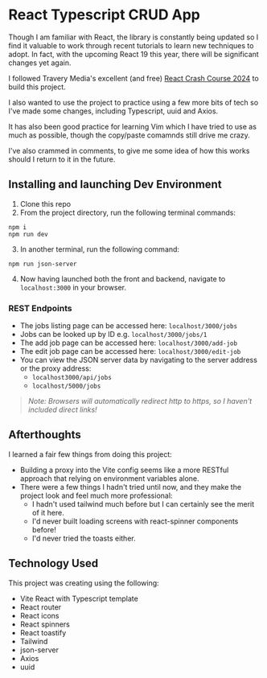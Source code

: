 # React Typescript CRUD App

Though I am familiar with React, the library is constantly being updated so I find it valuable to work through recent tutorials to learn new techniques to adopt. In fact, with the upcoming React 19 this year, there will be significant changes yet again.

I followed Travery Media's excellent (and free) [React Crash Course 2024](https://www.youtube.com/watch?v=LDB4uaJ87e0) to build this project. 

I also wanted to use the project to practice using a few more bits of tech so I've made some changes, including Typescript, uuid and Axios. 

It has also been good practice for learning Vim which I have tried to use as much as possible, though the copy/paste comamnds still drive me crazy. 

I've also crammed in comments, to give me some idea of how this works should I return to it in the future.

## Installing and launching Dev Environment
1. Clone this repo
2. From the project directory, run the following terminal commands:

```
npm i
npm run dev
```

3. In another terminal, run the following command:
```
npm run json-server
```

4. Now having launched both the front and backend, navigate to `localhost:3000` in your browser.

### REST Endpoints


- The jobs listing page can be accessed here: `localhost/3000/jobs`
- Jobs can be looked up by ID e.g. `localhost/3000/jobs/1`
- The add job page can be accessed here: `localhost/3000/add-job`
- The edit job page can be accessed here: `localhost/3000/edit-job`
- You can view the JSON server data by navigating to the server address or the proxy address:
  - `localhost3000/api/jobs`
  - `localhost/5000/jobs`

> *Note: Browsers will automatically redirect http to https, so I haven't included direct links!*

## Afterthoughts

I learned a fair few things from doing this project: 
- Building a proxy into the Vite config seems like a more RESTful approach that relying on environment variables alone.
- There were a few things I hadn't tried until now, and they make the project look and feel much more professional:
  - I hadn't used tailwind much before but I can certainly see the merit of it here.
  - I'd never built loading screens with react-spinner components before! 
  - I'd never tried the toasts either.

## Technology Used

This project was creating using the following: 
- Vite React with Typescript template
- React router
- React icons
- React spinners
- React toastify
- Tailwind
- json-server
- Axios
- uuid
